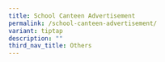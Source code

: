 ```yaml
---
title: School Canteen Advertisement
permalink: /school-canteen-advertisement/
variant: tiptap
description: ""
third_nav_title: Others
---
```

